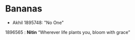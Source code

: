 # Bananas
* Akhil 1895748: "No One"

1896565 : **Nitin** “Wherever life plants you, bloom with grace”
